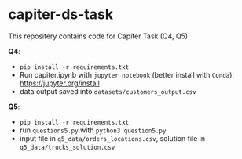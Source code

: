 # capiter-ds-task
This repositery contains code for Capiter Task (Q4, Q5)

**Q4**: 
- `pip install -r requirements.txt`
- Run capiter.ipynb with `jupyter notebook` (better install with `Conda`): https://jupyter.org/install
- data output saved into `datasets/customers_output.csv`

**Q5**:
- `pip install -r requirements.txt`
- run `questions5.py` with `python3 question5.py`
- input file in `q5_data/orders_locations.csv`, solution file in `q5_data/trucks_solution.csv`
